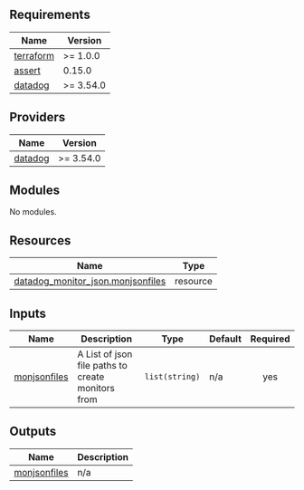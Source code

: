 ## Requirements

| Name | Version |
|------|---------|
| <a name="requirement_terraform"></a> [terraform](#requirement\_terraform) | >= 1.0.0 |
| <a name="requirement_assert"></a> [assert](#requirement\_assert) | 0.15.0 |
| <a name="requirement_datadog"></a> [datadog](#requirement\_datadog) | >= 3.54.0 |

## Providers

| Name | Version |
|------|---------|
| <a name="provider_datadog"></a> [datadog](#provider\_datadog) | >= 3.54.0 |

## Modules

No modules.

## Resources

| Name | Type |
|------|------|
| [datadog_monitor_json.monjsonfiles](https://registry.terraform.io/providers/DataDog/datadog/latest/docs/resources/monitor_json) | resource |

## Inputs

| Name | Description | Type | Default | Required |
|------|-------------|------|---------|:--------:|
| <a name="input_monjsonfiles"></a> [monjsonfiles](#input\_monjsonfiles) | A List of json file paths to create monitors from | `list(string)` | n/a | yes |

## Outputs

| Name | Description |
|------|-------------|
| <a name="output_monjsonfiles"></a> [monjsonfiles](#output\_monjsonfiles) | n/a |
